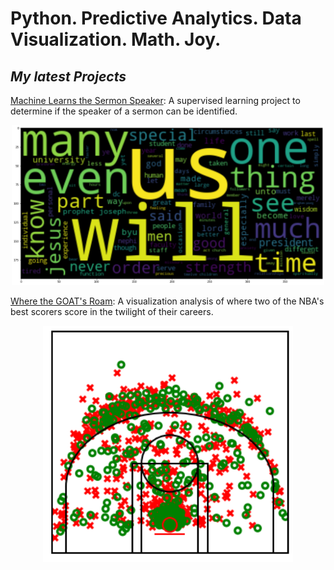 # Python.  Predictive Analytics.  Data Visualization.  Math.  Joy.

## _My latest Projects_

[Machine Learns the Sermon Speaker](https://github.com/ramsey-king/DSC-680-Applied-Data-Science/blob/main/Project-1/):  A supervised learning project to determine if the speaker of a sermon can be identified.

<p align="center">
  <a href="https://github.com/ramsey-king/DSC-680-Applied-Data-Science/blob/main/Project-1/">
    <img width = "500" src="/assets/images/maxwell_word_cloud.png">
  </a>
</p>                                                             

[Where the GOAT's Roam](https://github.com/ramsey-king/DSC-680-Applied-Data-Science/blob/main/Project-2/):  A visualization analysis of where two of the NBA's best scorers score in the twilight of their careers.


<p align="center"> 
  <a href="https://github.com/ramsey-king/DSC-680-Applied-Data-Science/blob/main/Project-2/">
    <img width ="400" src="/assets/images/lbjfullshotchart.png">
  </a>
</p>
